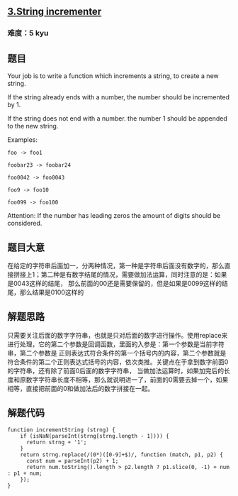 ## [3.String incrementer](https://www.codewars.com/kata/54a91a4883a7de5d7800009c)
### 难度：5 kyu

## 题目

Your job is to write a function which increments a string, to create a new string.

If the string already ends with a number, the number should be incremented by 1.

If the string does not end with a number. the number 1 should be appended to the new string.

Examples:
```
foo -> foo1

foobar23 -> foobar24

foo0042 -> foo0043

foo9 -> foo10

foo099 -> foo100
```

Attention: If the number has leading zeros the amount of digits should be considered.

## 题目大意
在给定的字符串后面加一，分两种情况，第一种是字符串后面没有数字的，那么直接拼接上1；第二种是有数字结尾的情况，需要做加法运算，同时注意的是：如果是0043这样的结尾，
那么前面的00还是需要保留的，但是如果是0099这样的结尾，那么结果是0100这样的

## 解题思路
只需要关注后面的数字字符串，也就是只对后面的数字进行操作。使用replace来进行处理，它的第二个参数是回调函数，里面的入参是：第一个参数是当前字符串，第二个参数是
正则表达式符合条件的第一个括号内的内容，第二个参数就是符合条件的第二个正则表达式括号的内容，依次类推。关键点在于拿到数字前面0的字符串，还有除了前面0后面的数字字符串，
当做加法运算时，如果加完后的长度和原数字字符串长度不相等，那么就说明进一了，前面的0需要去掉一个，如果相等，直接把前面的0和做加法后的数字拼接在一起。


## 解题代码
```
function incrementString (strng) {
    if (isNaN(parseInt(strng[strng.length - 1]))) {
      return strng + '1';
    }
    return strng.replace(/(0*)([0-9]+$)/, function (match, p1, p2) {
      const num = parseInt(p2) + 1;
      return num.toString().length > p2.length ? p1.slice(0, -1) + num : p1 + num;
    });
}
```
